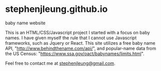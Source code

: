 # stephenjleung.github.io
baby name website

This is an HTML/CSS/Javascript project I started with a focus on baby names.
I have given myself the rule that I cannot use Javascript frameworks, such as Jquery or React.
This site utilizes a free baby name API, "http://www.behindthename.com/api/",
and popular-name data from the US Census:  "https://www.ssa.gov/oact/babynames/limits.html".

Feel free to contact me at stephenjleung@gmail.com.

